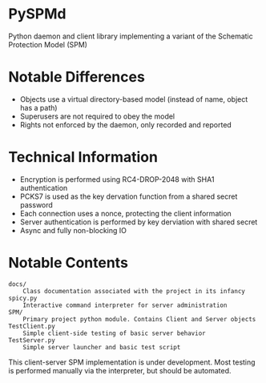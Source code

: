 # PySPMd
Python daemon and client library implementing a variant of the Schematic Protection Model (SPM)

# Notable Differences
* Objects use a virtual directory-based model (instead of name, object has a path)
* Superusers are not required to obey the model
* Rights not enforced by the daemon, only recorded and reported

# Technical Information
* Encryption is performed using RC4-DROP-2048 with SHA1 authentication
* PCKS7 is used as the key dervation function from a shared secret password
* Each connection uses a nonce, protecting the client information
* Server authentication is performed by key derviation with shared secret
* Async and fully non-blocking IO

# Notable Contents

```
docs/
	Class documentation associated with the project in its infancy
spicy.py
	Interactive command interpreter for server administration
SPM/
	Primary project python module. Contains Client and Server objects
TestClient.py
	Simple client-side testing of basic server behavior
TestServer.py
	Simple server launcher and basic test script
```

This client-server SPM implementation is under development.
Most testing is performed manually via the interpreter, but should be automated.
